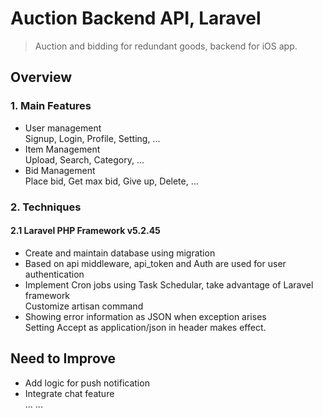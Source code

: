 Auction Backend API, Laravel
======

> Auction and bidding for redundant goods, backend for iOS app.

## Overview

### 1. Main Features
- User management  
Signup, Login, Profile, Setting, ...
- Item Management  
Upload, Search, Category, ...
- Bid Management  
Place bid, Get max bid, Give up, Delete, ...
 
### 2. Techniques 
#### 2.1 Laravel PHP Framework v5.2.45
- Create and maintain database using migration
- Based on api middleware, api_token and Auth are used for user authentication
- Implement Cron jobs using Task Schedular, take advantage of Laravel framework  
Customize artisan command
- Showing error information as JSON when exception arises  
Setting Accept as application/json in header makes effect.

## Need to Improve
- Add logic for push notification
- Integrate chat feature  
... ...